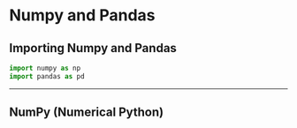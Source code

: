 # Numpy and Pandas

## Importing Numpy and Pandas
```python
import numpy as np
import pandas as pd
```

---

## NumPy (Numerical Python)

